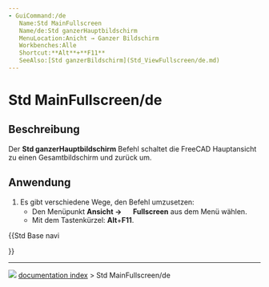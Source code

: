 ```yaml
---
- GuiCommand:/de
   Name:Std MainFullscreen
   Name/de:Std ganzerHauptbildschirm
   MenuLocation:Anicht → Ganzer Bildschirm
   Workbenches:Alle
   Shortcut:**Alt**+**F11**
   SeeAlso:[Std ganzerBildschirm](Std_ViewFullscreen/de.md)
---
```


# Std MainFullscreen/de

## Beschreibung

Der **Std ganzerHauptbildschirm** Befehl schaltet die FreeCAD Hauptansicht zu einen Gesamtbildschirm und zurück um.

## Anwendung

1.  Es gibt verschiedene Wege, den Befehl umzusetzen:
    -   Den Menüpunkt **Ansicht → <img src="images/Std_MainFullscreen.svg" width=16px> Fullscreen** aus dem Menü wählen.
    -   Mit dem Tastenkürzel: **Alt**+**F11**.





{{Std Base navi

}}



---
![](images/Right_arrow.png) [documentation index](../README.md) > Std MainFullscreen/de
